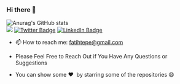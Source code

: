 ### Hi there 👋

<!--
**fatihtepe/fatihtepe** is a ✨ _special_ ✨ repository because its `README.md` (this file) appears on your GitHub profile.

Here are some ideas to get you started:

- 🔭 I’m currently working on ...
- 🌱 I’m currently learning ...
- 👯 I’m looking to collaborate on ...
- 🤔 I’m looking for help with ...
- 💬 Ask me about ...

- 😄 Pronouns: ...
- ⚡ Fun fact: ...
-->
![Anurag's GitHub stats](https://github-readme-stats.vercel.app/api?username=fatihtepe&show_icons=true&theme=onedark)<br>
![](https://komarev.com/ghpvc/?username=fatihtepe)
[![Twitter Badge](https://img.shields.io/badge/Twitter-Profile-informational?style=flat&logo=twitter&logoColor=white&color=1CA2F1)](https://twitter.com/elaredkan)
[![LinkedIn Badge](https://img.shields.io/badge/LinkedIn-Profile-informational?style=flat&logo=linkedin&logoColor=white&color=0D76A8)](https://www.linkedin.com/in/fatihtepe/)
- 📫 How to reach me: fatihtepe@gmail.com

- Please Feel Free to Reach Out if You Have Any Questions or Suggestions<br>
- You can show some   ❤️   &nbsp;by starring some of the repositories 😄 


<!--[![CodePen Badge](https://img.shields.io/badge/CodePen-Profile-informational?style=flat&logo=codepen&logoColor=white&color=black)](https://codepen.io/braydoncoyer)
[<img src="https://img.shields.io/badge/twitter-%231DA1F2.svg?&style=for-the-badge&logo=twitter&logoColor=white" />](https://twitter.com/elaredkan) 
[<img src="https://img.shields.io/badge/linkedin-%230077B5.svg?&style=for-the-badge&logo=linkedin&logoColor=white" />](https://www.linkedin.com/in/fatihtepe/) 
![Anurag's github stats](https://github-readme-stats.vercel.app/api?username=fatihtepe)  

dark, radical, merko, gruvbox, tokyonight, onedark, cobalt, synthwave, highcontrast, dracula
-->
